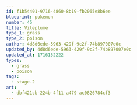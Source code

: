 ```yaml
---
id: f1b54401-9716-4860-8b19-fb2065e8b6ee
blueprint: pokemon
number: 45
title: Vileplume
type_1: grass
type_2: poison
author: 4d8d6ede-5963-429f-9c2f-74b897007e0c
updated_by: 4d8d6ede-5963-429f-9c2f-74b897007e0c
updated_at: 1716152222
types:
  - grass
  - poison
tags:
  - stage-2
art:
  - dbf421cb-224b-4f11-a479-ac0826784cf3
---
```

